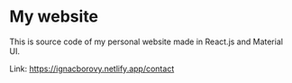 # My website

This is source code of my personal website made in React.js and Material UI.

Link: https://ignacborovy.netlify.app/contact
